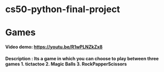 # cs50-python-final-project
# Games
#### Video demo: https://youtu.be/R1wPLNZkZx8
#### Description : Its a game in which you can choose to play between three games 1. tictactoe 2. Magic Balls 3. RockPapperScissors

